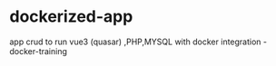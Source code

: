 # dockerized-app
app crud to run vue3 (quasar) ,PHP,MYSQL with docker integration - docker-training
